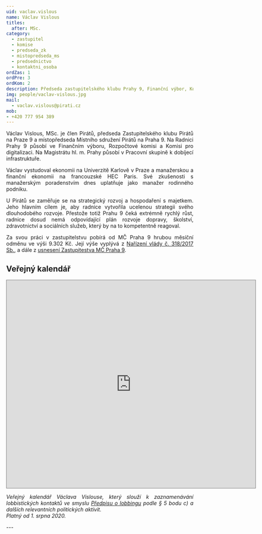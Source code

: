 ```yaml
---
uid: vaclav.vislous
name: Václav Vislous
titles:
  after: MSc.
category:
  - zastupitel
  - komise
  - predseda_zk
  - mistopredseda_ms
  - predsednictvo  
  - kontaktni_osoba
ordZas: 1
ordPre: 3
ordKom: 2
description: Předseda zastupitelského klubu Prahy 9, Finanční výbor, Komise rozpočtová a pro digitalizaci
img: people/vaclav-vislous.jpg
mail:
  - vaclav.vislous@pirati.cz
mob:
- +420 777 954 389
---
```

<p style='text-align: justify;'>
Václav Vislous, MSc. je člen Pirátů, předseda Zastupitelského klubu Pirátů na Praze 9 a místopředseda Místního sdružení Pirátů na Praha 9. Na Radnici Prahy 9 působí ve Finančním výboru, Rozpočtové komisi a Komisi pro digitalizaci. Na Magistrátu hl. m. Prahy působí v Pracovní skupině k dobíjecí infrastruktuře.
</p><p style='text-align: justify;'>
Václav vystudoval ekonomii na Univerzitě Karlově v Praze a manažerskou a finanční ekonomii na francouzské HEC Paris. Své zkušenosti s manažerským poradenstvím dnes uplatňuje jako manažer rodinného podniku. 
</p><p style='text-align: justify;'>
U Pirátů se zaměřuje se na strategický rozvoj a hospodaření s majetkem. Jeho hlavním cílem je, aby radnice vytvořila ucelenou strategii svého dlouhodobého rozvoje. Přestože totiž Prahu 9 čeká extrémně rychlý růst, radnice dosud nemá odpovídající plán rozvoje dopravy, školství, zdravotnictví a sociálních služeb, který by na to kompetentně reagoval.
</p>
<p style='text-align: justify;'>Za svou práci v zastupitelstvu pobírá od MČ Praha 9 hrubou měsíční odměnu ve výši 9.302 Kč. Její výše vyplývá z <a href="https://www.zakonyprolidi.cz/cs/2017-318" target="_blank">Nařízení vlády č. 318/2017 Sb.</a>, a dále z <a href="https://praha9.cz/sites/default/files/downloads/import/z-20-018-us_0.pdf" target="_blank">usnesení Zastupitestva MČ Praha 9</a>.
</p>
<h2>Veřejný kalendář</h2>
<iframe src="https://calendar.google.com/calendar/embed?height=560&amp;wkst=2&amp;bgcolor=%23ffffff&amp;ctz=Europe%2FPrague&amp;src=dmFjbGF2LnZpc2xvdXNAcGlyYXRpLmN6&amp;color=%23212121&amp;showTitle=0&amp;showPrint=0&amp;showCalendars=0&amp;showTz=0" style="border:solid 1px #777" width="670" height="560" frameborder="0" scrolling="no"></iframe>
<p style='text-align: justify;font-style: italic;'>
Veřejný kalendář Václava Vislouse, který slouží k zaznamenávání lobbistických kontaktů ve smyslu <a href="https://wiki.pirati.cz/rules/prl" target="_blank">Předpisu o lobbingu</a> podle § 5 bodu c) a dalších relevantních politických aktivit.<br>Platný od 1. srpna 2020. 
</p>
---
